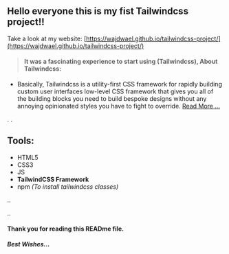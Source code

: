 ## Hello everyone this is my fist **Tailwindcss** project!!

Take a look at my website:
[https://wajdwael.github.io/tailwindcss-project/](https://wajdwael.github.io/tailwindcss-project/)

> #### It was a fascinating experience to start using (Tailwindcss), **About Tailwindcss**:

- Basically, Tailwindcss is a utility-first CSS framework for rapidly building custom user interfaces low-level CSS framework that gives you all of the building blocks you need to build bespoke designs without any annoying opinionated styles you have to fight to override. [Read More ...](https://www.geeksforgeeks.org/introduction-to-tailwind-css/)

.
.

## Tools:

- HTML5
- CSS3
- JS
- **TailwindCSS Framework**
- npm _(To install tailwindcss classes)_

..

..

#### Thank you for reading this READme file.

**_Best Wishes..._**

